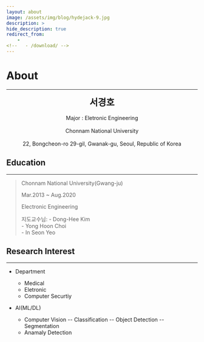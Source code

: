 ```yaml
---
layout: about
image: /assets/img/blog/hydejack-9.jpg
description: >
hide_description: true
redirect_from:
    -
<!--   - /download/ -->
---
```


# About

<!--author-->
* * *
<center>
<span style="font-size:170%; font-weight:bold">
서경호
</span>
</center>
<br>
<center>Major : Eletronic Engineering</center>
<br>
<center>Chonnam National University</center>
<br>
<center>22, Bongcheon-ro 29-gil, Gwanak-gu, Seoul, Republic of Korea</center>

## Education
---
> Chonnam National University(Gwang-ju)
> 
> Mar.2013 ~ Aug.2020 
>
> Electronic Engineering
> 
> 지도교수님: 
    - Dong-Hee Kim<br>
    - Yong Hoon Choi<br>
    - In Seon Yeo<br>

## Research Interest
---
* Department
    + Medical
    + Eletronic
    + Computer Securtiy

* AI(ML/DL)
    + Computer Vision
        -- Classification
        -- Object Detection
        -- Segmentation
    + Anamaly Detection

